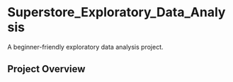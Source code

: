 # Superstore_Exploratory_Data_Analysis
A beginner-friendly exploratory data analysis project.

## Project Overview
